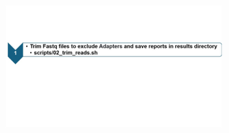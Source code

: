 <p align="center">
  <img src="../images/step2_USAGE_GUIDE.jpg" alt="RNA-seq Flowchart" width="900">
</p>



